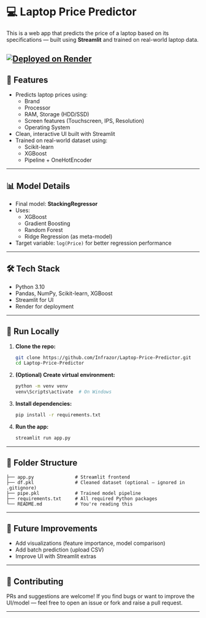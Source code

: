 
# 💻 Laptop Price Predictor

This is a web app that predicts the price of a laptop based on its specifications — built using **Streamlit** and trained on real-world laptop data.

[![Deployed on Render](https://img.shields.io/badge/Live%20Demo-Click%20Here-brightgreen)](https://laptop-price-predictor-0mz6.onrender.com)  
---

## 🚀 Features

- Predicts laptop prices using:
  - Brand
  - Processor
  - RAM, Storage (HDD/SSD)
  - Screen features (Touchscreen, IPS, Resolution)
  - Operating System
- Clean, interactive UI built with Streamlit
- Trained on real-world dataset using:
  - Scikit-learn
  - XGBoost
  - Pipeline + OneHotEncoder

---

## 📊 Model Details

- Final model: **StackingRegressor**
- Uses:
  - XGBoost
  - Gradient Boosting
  - Random Forest
  - Ridge Regression (as meta-model)
- Target variable: `log(Price)` for better regression performance

---

## 🛠️ Tech Stack

- Python 3.10
- Pandas, NumPy, Scikit-learn, XGBoost
- Streamlit for UI
- Render for deployment

---

## 🧪 Run Locally

1. **Clone the repo:**
   ```bash
   git clone https://github.com/Infrazor/Laptop-Price-Predictor.git
   cd Laptop-Price-Predictor
   ```

2. **(Optional) Create virtual environment:**
   ```bash
   python -m venv venv
   venv\Scripts\activate  # On Windows
   ```

3. **Install dependencies:**
   ```bash
   pip install -r requirements.txt
   ```

4. **Run the app:**
   ```bash
   streamlit run app.py
   ```

---

## 📁 Folder Structure

```
├── app.py               # Streamlit frontend
├── df.pkl               # Cleaned dataset (optional – ignored in .gitignore)
├── pipe.pkl             # Trained model pipeline
├── requirements.txt     # All required Python packages
└── README.md            # You're reading this
```

---

## 🧠 Future Improvements

- Add visualizations (feature importance, model comparison)
- Add batch prediction (upload CSV)
- Improve UI with Streamlit extras

---

## 🤝 Contributing

PRs and suggestions are welcome! If you find bugs or want to improve the UI/model — feel free to open an issue or fork and raise a pull request.

---
